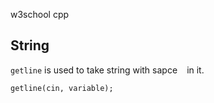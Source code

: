 w3school cpp
## String
`getline` is used to take string with sapce ` ` in it. 


```getline(cin, variable);```
